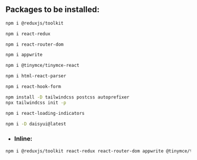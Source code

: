## Packages to be installed:

```bash
npm i @reduxjs/toolkit
```
```bash
npm i react-redux
```
```bash
npm i react-router-dom
```
```bash
npm i appwrite
```
```bash
npm i @tinymce/tinymce-react
```
```bash
npm i html-react-parser
```
```bash
npm i react-hook-form
```
```bash
npm install -D tailwindcss postcss autoprefixer
npx tailwindcss init -p
```
```bash
npm i react-loading-indicators
```
```bash
npm i -D daisyui@latest
```
- ### Inline:
```bash
npm i @reduxjs/toolkit react-redux react-router-dom appwrite @tinymce/tinymce-react html-react-parser react-hook-form react-loading-indicators
```